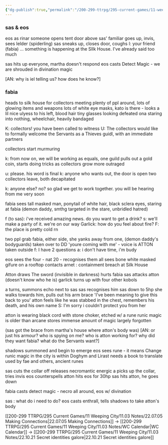 ```yaml
---
{"dg-publish":true,"permalink":"/200-299-ttrpg/295-current-games/11-weeping-city/11-03-notes/22-08-25-silk-house-ambush/"}
---
```



### sas & eos 

eos as rinar
someone opens tent door above
sas' familiar goes up, invis, sees Ielder (spiderling)
sas sneaks up, closes door, coughs
I: your friend (fabia) ... something is happening at the SIlk House. I've already said too much

sas hits up everyone, martha doesn't respond
eos casts Detect Magic - we are shrouded in divination magic

[AN: why is iel telling us? how does he know?]

### fabia

heads to silk house for collectors meeting
plenty of ppl around, lots of glowing items and weapons
lots of white eye masks, kato is there - looks a lil nice
ulyess to his left, blood hair tiny glasses looking defeated
ona staring into nothing, wheelchair, heavily bandaged

K: collectors! you have been called to witness
U: The collectors would like to formally welcome the Servants as a Thieves guidl, with an immediate partners

collectors start murmuring

k: from now on, we will be working as equals, one guild
pulls out a gold coin, starts doing tricks as collectors grow more outraged

u: please. his word is final
k: anyone who wants out, the door is open
two collectors leave, both decapitated

k: anyone else? no? so glad we get to work together. you will be hearing from me very soon

fabia sees tall masked man, ponytail of white hair, black sclera eyes, staring at fabia
(demon daddy, smthg targeted in the stare, unbridled hatred)

f (to sas): i've received amazing news. do you want to get a drink?
s: we'll make a party of it. we're on our way
Garlick: how do you feel about fire?
F: the place is pretty cold rn

two ppl grab fabia, either side, she yanks away from one, (demon daddy's bodyguards)
taken over to DD
'youre coming with me' - voice is ATTON
taken outside
f: I have 2 questions
a: i don't have time, i'm budy

eos sees the four - nat 20 - recognises them all
sees bone white masked gifure on a rooftop
contacts arnet : containment breach at Silk House

Atton draws The sword (invisible in darkness)
hurts fabia
sas attacks atton (doesn't know who he is)
garlick turns up with four other kobols

a turns, summons echo next to sas
sas recognises him
sas down to 5hp
she walks towards him, pulls out his arm brace 'I've been meaning to give this back to you'
atton feels like he was stabbed in the chest, remembers his death, and his own name
S: I'm sorry i couldn't protect you from her

atton is wearing black cord with stone choker, etched w/ a rune
runic magic is older than arcane
stores immense amount of magic
largely forgotten

(sas got the brace from martha's house where atton's body was)
[AN: or just his armour? who is spying on me? who is atton working for? why did they want fabia? what do the Servants want?]

shadows summoned and begin to emerge
eos sees rune - it means Change
runic magic in the city is within Doghym and Lirast
needs a book to translate
used by fae and others, ancient runes

sas cuts the collar off
releases necromantic energic
a picks up the collar, tries invis
eos counterspells
atton hits eos for 30hp
sas hits atton, he goes down

fabia casts detect magic - necro all around, eos w/ divination

sas : what do i need to do?
eos casts enthrall, tells shadows to take atton's body


[[200-299 TTRPG/295 Current Games/11 Weeping City/11.03 Notes/22.07.05 Making Connections\|22.07.05 Making Connections]] -> [[200-299 TTRPG/295 Current Games/11 Weeping City/11.03 Notes/WC Calendar\|WC Calendar]] -> [[200-299 TTRPG/295 Current Games/11 Weeping City/11.03 Notes/22.10.21 Secret identities galore\|22.10.21 Secret identities galore]]